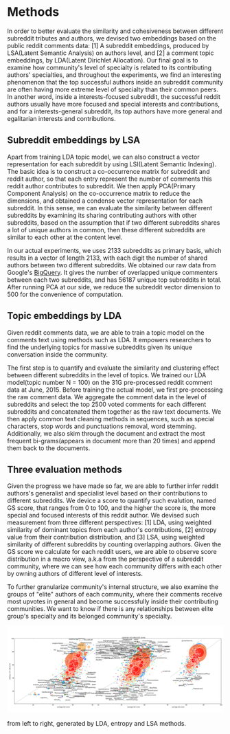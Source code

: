 # Methods

In order to better evaluate the similarity and cohesiveness between different subreddit tributes and authors, we devised two embeddings based on the public reddit comments data: [1] A subreddit embeddings, produced by LSA(Latent Semantic Analysis) on authors level, and [2] a comment topic embeddings, by LDA(Latent Dirichlet Allocation). Our final goal is to examine how community's level of specialty is related to its contributing authors' specialties, and throughout the experiments, we find an interesting phenomenon that the top successful authors inside an subreddit community are often having more extreme level of specialty than their common peers. In another word, inside a interests-focused subreddit, the successful reddit authors usually have more focused and special interests and contributions, and for a interests-general subreddit, its top authors have more general and egalitarian interests and contributions.

## Subreddit embeddings by LSA

Apart from training LDA topic model, we can also construct a vector representation for each subreddit by using LSI(Latent Semantic Indexing). The basic idea is to construct a co-occurrence matrix for subreddit and reddit author, so that each entry represent the number of comments this reddit author contributes to subreddit. We then apply PCA(Primary Component Analysis) on the co-occurrence matrix to reduce the dimensions, and obtained a condense vector representation for each subreddit. In this sense, we can evaluate the similarity between different subreddits by examining its sharing contributing authors with other subreddits, based on the assumption that if two different subreddits shares a lot of unique authors in common, then these different subreddits are similar to each other at the content level. 

In our actual experiments, we uses 2133 subreddits as primary basis, which results in a vector of length 2133, with each digit the number of shared authors between two different subreddits. We obtained our raw data from Google's [BigQuery](https://github.com/lmcinnes/subreddit_mapping/blob/master/BigQuery_queries.sql). It gives the number of overlapped unique commenters between each two subreddits, and has 56187 unique top subreddits in total. After running PCA at our side, we reduce the subreddit vector dimension to 500 for the convenience of computation.

## Topic embeddings by LDA

Given reddit comments data, we are able to train a topic model on the comments text using methods such as LDA. It empowers researchers to find the underlying topics for massive subreddits given its unique conversation inside the community. 

The first step is to quantify and evaluate the similarity and clustering effect between different subreddits in the level of topics. We trained our LDA model(topic number N = 100) on the 31G pre-processed reddit comment data at June, 2015. Before training the actual model, we first pre-processing the raw comment data. We aggregate the comment data in the level of subreddits and select the top 2500 voted comments for each different subreddits and concatenated them together as the raw text documents. We then apply common text cleaning methods in sequences, such as special characters, stop words and punctuations removal, word stemming. Additionally, we also skim through the document and extract the most frequent bi-grams(appears in document more than 20 times) and append them back to the documents.

## Three evaluation methods

Given the progress we have made so far, we are able to further infer reddit authors's generalist and specialist level based on their contributions to different subreddits. We device a score to quantify such evalution, named GS score, that ranges from 0 to 100, and the higher the score is, the more special and focused interests of this reddit author. We devised such measurement from three different perspectives: [1] LDA, using weighted similarity of dominant topics from each author's contributions, [2] entropy value from their contribution distribution, and [3] LSA, using weighted similarity of different subreddits by counting overlapping authors. Given the GS score we calculate for each reddit users, we are able to observe score distribution in a macro view, a.k.a from the perspective of a subreddit community, where we can see how each community differs with each other by owning authors of different level of interests. 

To further granularize community's internal structure, we also examine the groups of "elite" authors of each community, where their comments receive most upvotes in general and become successfully inside their contributing communities. We want to know if there is any relationships between elite group's specialty and its belonged community's specialty. 

![combined-gs-score](https://github.com/chocoluffy/redditQA/blob/master/9-Summary/images/combined-gs-score-new.jpg)

from left to right, generated by LDA, entropy and LSA methods.